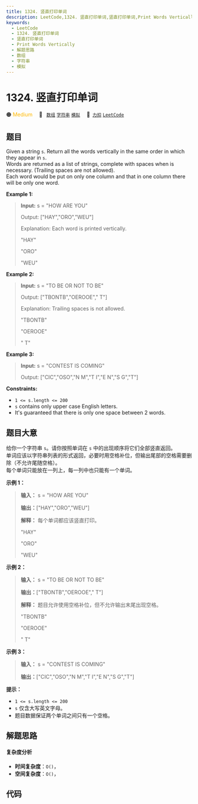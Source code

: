```yaml
---
title: 1324. 竖直打印单词
description: LeetCode,1324. 竖直打印单词,竖直打印单词,Print Words Vertically,解题思路,数组,字符串,模拟
keywords:
  - LeetCode
  - 1324. 竖直打印单词
  - 竖直打印单词
  - Print Words Vertically
  - 解题思路
  - 数组
  - 字符串
  - 模拟
---
```


# 1324. 竖直打印单词

🟠 <font color=#ffb800>Medium</font>&emsp; 🔖&ensp; [`数组`](/tag/array.md) [`字符串`](/tag/string.md) [`模拟`](/tag/simulation.md)&emsp; 🔗&ensp;[`力扣`](https://leetcode.cn/problems/print-words-vertically) [`LeetCode`](https://leetcode.com/problems/print-words-vertically)

## 题目

Given a string `s`. Return all the words vertically in the same order in which
they appear in `s`.  
Words are returned as a list of strings, complete with spaces when is
necessary. (Trailing spaces are not allowed).  
Each word would be put on only one column and that in one column there will be
only one word.



**Example 1:**

> 
> 
> 
> 
> 
> **Input:** s = "HOW ARE YOU"
> 
> Output: ["HAY","ORO","WEU"]
> 
> Explanation: Each word is printed vertically. 
> 
>  "HAY"
> 
>  "ORO"
> 
>  "WEU"

**Example 2:**

> 
> 
> 
> 
> 
> **Input:** s = "TO BE OR NOT TO BE"
> 
> Output: ["TBONTB","OEROOE","   T"]
> 
> Explanation: Trailing spaces is not allowed. 
> 
> "TBONTB"
> 
> "OEROOE"
> 
> "   T"

**Example 3:**

> 
> 
> 
> 
> 
> **Input:** s = "CONTEST IS COMING"
> 
> Output: ["CIC","OSO","N M","T I","E N","S G","T"]

**Constraints:**

  * `1 <= s.length <= 200`
  * `s` contains only upper case English letters.
  * It's guaranteed that there is only one space between 2 words.


## 题目大意

给你一个字符串 `s`。请你按照单词在 `s` 中的出现顺序将它们全部竖直返回。  
单词应该以字符串列表的形式返回，必要时用空格补位，但输出尾部的空格需要删除（不允许尾随空格）。  
每个单词只能放在一列上，每一列中也只能有一个单词。



**示例 1：**

> 
> 
> 
> 
> 
> **输入：** s = "HOW ARE YOU"
> 
> **输出：**["HAY","ORO","WEU"]
> 
> **解释：** 每个单词都应该竖直打印。 
> 
>  "HAY"
> 
>  "ORO"
> 
>  "WEU"
> 
> 

**示例 2：**

> 
> 
> 
> 
> 
> **输入：** s = "TO BE OR NOT TO BE"
> 
> **输出：**["TBONTB","OEROOE","   T"]
> 
> **解释：** 题目允许使用空格补位，但不允许输出末尾出现空格。
> 
> "TBONTB"
> 
> "OEROOE"
> 
> "   T"
> 
> 

**示例 3：**

> 
> 
> 
> 
> 
> **输入：** s = "CONTEST IS COMING"
> 
> **输出：**["CIC","OSO","N M","T I","E N","S G","T"]
> 
> 



**提示：**

  * `1 <= s.length <= 200`
  * `s` 仅含大写英文字母。
  * 题目数据保证两个单词之间只有一个空格。


## 解题思路

#### 复杂度分析

- **时间复杂度**：`O()`，
- **空间复杂度**：`O()`，

## 代码

```javascript

```
